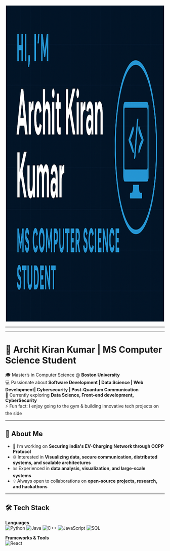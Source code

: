 <!-- Banner -->
<p align="center">
  <img src="img2.png" alt="Hi, I'm Archit Kiran Kumar" width="500" height="1000"/>
</p>

---

<!-- Typing animation -->
<!--<p align="center">
  <img src="https://readme-typing-svg.herokuapp.com?font=Fira+Code&size=25&pause=1000&color=00C2FF&center=true&vCenter=true&width=600&lines=Hi%2C+I'm+Archit+Kiran+👋;Computer+Science+Student+%40+Boston+University;Software+Developer+%7C+Data+Scientist;Blockchain+%7C+Cybersecurity+%7C+IoT;Always+learning+new+things!" alt="Typing SVG" />
</p>-->

---

# 🚀 Archit Kiran Kumar | MS Computer Science Student  

🎓 Master’s in Computer Science @ **Boston University**  
💻 Passionate about **Software Development | Data Science | Web Development| Cybersecurity | Post-Quantum Communication**  
🌱 Currently exploring **Data Science, Front-end development, CyberSecurity**  
⚡ Fun fact: I enjoy going to the gym & building innovative tech projects on the side  

---

## 📌 About Me  
- 🔭 I’m working on **Securing india's EV-Charging Network through OCPP Protocol**  
- 🌐 Interested in **Visualizing data, secure communication, distributed systems, and scalable architectures**  
- 📊 Experienced in **data analysis, visualization, and large-scale systems**  
- 💡 Always open to collaborations on **open-source projects, research, and hackathons**  

---

## 🛠️ Tech Stack  

**Languages**  
![Python](https://img.shields.io/badge/Python-3776AB?style=for-the-badge&logo=python&logoColor=white)
![Java](https://img.shields.io/badge/Java-ED8B00?style=for-the-badge&logo=openjdk&logoColor=white)
![C++](https://img.shields.io/badge/C++-00599C?style=for-the-badge&logo=cplusplus&logoColor=white)
![JavaScript](https://img.shields.io/badge/JavaScript-F7DF1E?style=for-the-badge&logo=javascript&logoColor=black)
![SQL](https://img.shields.io/badge/SQL-003B57?style=for-the-badge&logo=databricks&logoColor=white)  

**Frameworks & Tools**  
![React](https://img.shi)
